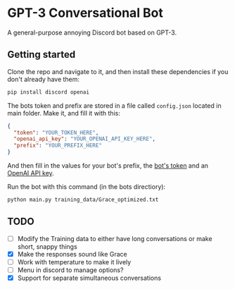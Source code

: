 # GPT-3 Conversational Bot

A general-purpose annoying Discord bot based on GPT-3.

## Getting started

Clone the repo and navigate to it, and then install these dependencies if you don't already have them:

```bash
pip install discord openai
```

The bots token and prefix are stored in a file called `config.json` located in main folder. Make it, and fill it with this:

```json
{
  "token": "YOUR_TOKEN_HERE",
  "openai_api_key": "YOUR_OPENAI_API_KEY_HERE",
  "prefix": "YOUR_PREFIX_HERE"
}
```

And then fill in the values for your bot's prefix, the [bot's token](https://discord.com/developers/applications) and an [OpenAI API key](https://openai.com/api).

Run the bot with this command (in the bots directiory):

```bash
python main.py training_data/Grace_optimized.txt
```

## TODO

- [ ] Modify the Training data to either have long conversations or make short, snappy things
- [x] Make the responses sound like Grace
- [ ] Work with temperature to make it lively
- [ ] Menu in discord to manage options?
- [x] Support for separate simultaneous conversations
